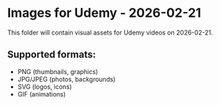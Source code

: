 # Images for Udemy - 2026-02-21

This folder will contain visual assets for Udemy videos on 2026-02-21.

## Supported formats:
- PNG (thumbnails, graphics)
- JPG/JPEG (photos, backgrounds)
- SVG (logos, icons)
- GIF (animations)
